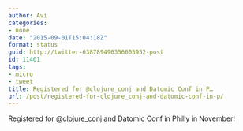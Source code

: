 ```yaml
---
author: Avi
categories:
- none
date: "2015-09-01T15:04:18Z"
format: status
guid: http://twitter-638789496356605952-post
id: 11401
tags:
- micro
- tweet
title: Registered for @clojure_conj and Datomic Conf in P…
url: /post/registered-for-clojure_conj-and-datomic-conf-in-p/
---
```

Registered for [@clojure_conj](http://twitter.com/clojure_conj) and Datomic Conf in Philly in November!